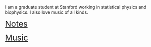 I am a graduate student at Stanford working in statistical physics and biophysics. I also love music of all kinds.

<span style="font-size:26px;">[Notes](notes.md)</span>

<span style="font-size:26px;">[Music](music.md)</span>
